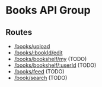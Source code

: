 # Books API Group

## Routes
- [/books/upload](upload.md)
- [/books/:bookId/edit](edit.md)
- [/books/bookshelf/my](my-bookshelf.md) (TODO)
- [/books/bookshelf/:userId](user-bookshelf.md) (TODO)
- [/books/feed](feed.md) (TODO)
- [/book/search](search.md) (TODO)